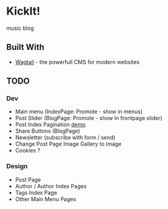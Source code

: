 # KickIt!

music blog 

## Built With

* [Wagtail](https://wagtail.io) - the powerfull CMS for modern websites


## TODO

### Dev
* Main menu (IndexPage: Promote - show in menus)
* Post Slider (BlogPage: Promote - show in frontpage slider)
* Post Index Pagination [demo](https://simpleisbetterthancomplex.com/tutorial/2017/03/13/how-to-create-infinite-scroll-with-django.html)
* Share Buttons (BlogPage)
* Newsletter (subscribe with form / send)
* Change Post Page Image Gallery to Image
* Cookies ?

### Design
* Post Page
* Author / Author Index Pages
* Tags Index Page
* Other Main Menu Pages
